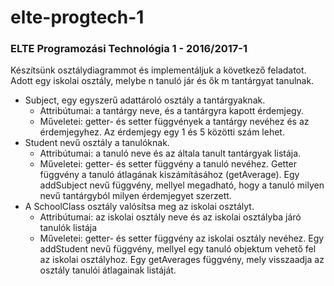 # elte-progtech-1

### ELTE Programozási Technológia 1 - 2016/2017-1

Készítsünk osztálydiagrammot és implementáljuk a következő feladatot.
Adott egy iskolai osztály, melybe n tanuló jár és ők m tantárgyat tanulnak.

* Subject, egy egyszerű adattároló osztály a tantárgyaknak.
    * Attribútumai: a tantárgy neve, és a tantárgyra kapott érdemjegy.
    * Műveletei: getter- és setter függvények a tantárgy nevéhez és az érdemjegyhez. Az érdemjegy egy 1 és 5 közötti szám lehet.
* Student nevű osztály a tanulóknak.
    * Attribútumai: a tanuló neve és az általa tanult tantárgyak listája.
    * Műveletei: getter- és setter függvény a tanuló nevéhez. Getter függvény a tanuló átlagának kiszámításához (getAverage). Egy addSubject nevű függvény, mellyel megadható, hogy a tanuló milyen nevű tantárgyból milyen érdemjegyet szerzett.
* A SchoolClass osztály valósítsa meg az iskolai osztályt.
    * Attribútumai: az iskolai osztály neve és az iskolai osztályba járó tanulók listája
    * Műveletei: getter- és setter függvény az iskolai osztály nevéhez. Egy addStudent nevű függvény, mellyel egy tanuló objektum vehető fel az iskolai osztályhoz. Egy getAverages függvény, mely visszaadja az osztály tanulói átlagainak listáját.
